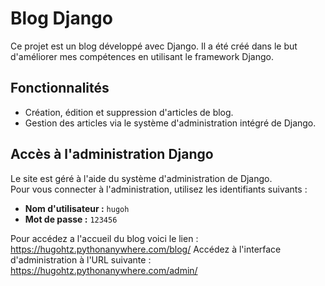 # Blog Django

Ce projet est un blog développé avec Django. Il a été créé dans le but d'améliorer mes compétences en utilisant le framework Django.

## Fonctionnalités

- Création, édition et suppression d'articles de blog.
- Gestion des articles via le système d'administration intégré de Django.

## Accès à l'administration Django

Le site est géré à l'aide du système d'administration de Django.  
Pour vous connecter à l'administration, utilisez les identifiants suivants :  

- **Nom d'utilisateur :** `hugoh`  
- **Mot de passe :** `123456`

Pour accédez a l'accueil du blog voici le lien : https://hugohtz.pythonanywhere.com/blog/
Accédez à l'interface d'administration à l'URL suivante : https://hugohtz.pythonanywhere.com/admin/

